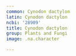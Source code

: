```yaml
---
common: Cynodon dactylon
latin: Cynodon dactylon
ncbi: '28909'
title: Cynodon dactylon
group: Plants and Fungi
image: .na.character

---
```

